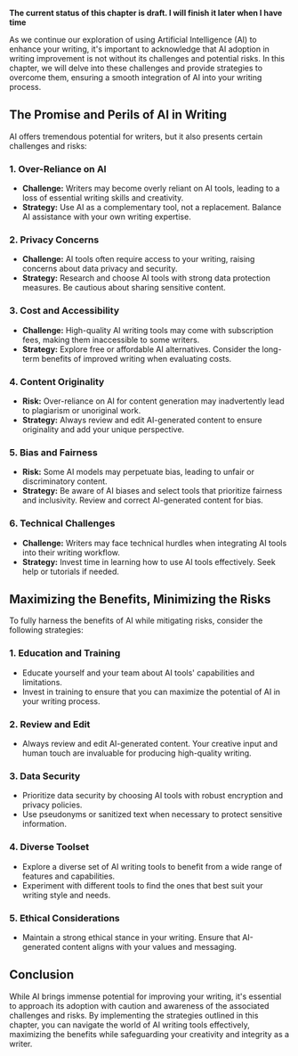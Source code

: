 **The current status of this chapter is draft. I will finish it later when I have time**

As we continue our exploration of using Artificial Intelligence (AI) to enhance your writing, it's important to acknowledge that AI adoption in writing improvement is not without its challenges and potential risks. In this chapter, we will delve into these challenges and provide strategies to overcome them, ensuring a smooth integration of AI into your writing process.

The Promise and Perils of AI in Writing
---------------------------------------

AI offers tremendous potential for writers, but it also presents certain challenges and risks:

### 1. **Over-Reliance on AI**

* **Challenge:** Writers may become overly reliant on AI tools, leading to a loss of essential writing skills and creativity.
* **Strategy:** Use AI as a complementary tool, not a replacement. Balance AI assistance with your own writing expertise.

### 2. **Privacy Concerns**

* **Challenge:** AI tools often require access to your writing, raising concerns about data privacy and security.
* **Strategy:** Research and choose AI tools with strong data protection measures. Be cautious about sharing sensitive content.

### 3. **Cost and Accessibility**

* **Challenge:** High-quality AI writing tools may come with subscription fees, making them inaccessible to some writers.
* **Strategy:** Explore free or affordable AI alternatives. Consider the long-term benefits of improved writing when evaluating costs.

### 4. **Content Originality**

* **Risk:** Over-reliance on AI for content generation may inadvertently lead to plagiarism or unoriginal work.
* **Strategy:** Always review and edit AI-generated content to ensure originality and add your unique perspective.

### 5. **Bias and Fairness**

* **Risk:** Some AI models may perpetuate bias, leading to unfair or discriminatory content.
* **Strategy:** Be aware of AI biases and select tools that prioritize fairness and inclusivity. Review and correct AI-generated content for bias.

### 6. **Technical Challenges**

* **Challenge:** Writers may face technical hurdles when integrating AI tools into their writing workflow.
* **Strategy:** Invest time in learning how to use AI tools effectively. Seek help or tutorials if needed.

Maximizing the Benefits, Minimizing the Risks
---------------------------------------------

To fully harness the benefits of AI while mitigating risks, consider the following strategies:

### 1. **Education and Training**

* Educate yourself and your team about AI tools' capabilities and limitations.
* Invest in training to ensure that you can maximize the potential of AI in your writing process.

### 2. **Review and Edit**

* Always review and edit AI-generated content. Your creative input and human touch are invaluable for producing high-quality writing.

### 3. **Data Security**

* Prioritize data security by choosing AI tools with robust encryption and privacy policies.
* Use pseudonyms or sanitized text when necessary to protect sensitive information.

### 4. **Diverse Toolset**

* Explore a diverse set of AI writing tools to benefit from a wide range of features and capabilities.
* Experiment with different tools to find the ones that best suit your writing style and needs.

### 5. **Ethical Considerations**

* Maintain a strong ethical stance in your writing. Ensure that AI-generated content aligns with your values and messaging.

Conclusion
----------

While AI brings immense potential for improving your writing, it's essential to approach its adoption with caution and awareness of the associated challenges and risks. By implementing the strategies outlined in this chapter, you can navigate the world of AI writing tools effectively, maximizing the benefits while safeguarding your creativity and integrity as a writer.
